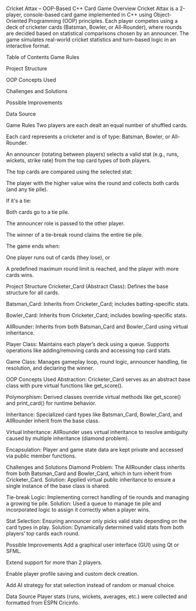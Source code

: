 Cricket Attax – OOP-Based C++ Card Game
Overview
Cricket Attax is a 2-player, console-based card game implemented in C++ using Object-Oriented Programming (OOP) principles. Each player competes using a deck of cricketer cards (Batsman, Bowler, or All-Rounder), where rounds are decided based on statistical comparisons chosen by an announcer. The game simulates real-world cricket statistics and turn-based logic in an interactive format.

Table of Contents
Game Rules

Project Structure

OOP Concepts Used

Challenges and Solutions

Possible Improvements

Data Source

Game Rules
Two players are each dealt an equal number of shuffled cards.

Each card represents a cricketer and is of type: Batsman, Bowler, or All-Rounder.

An announcer (rotating between players) selects a valid stat (e.g., runs, wickets, strike rate) from the top card types of both players.

The top cards are compared using the selected stat:

The player with the higher value wins the round and collects both cards (and any tie pile).

If it's a tie:

Both cards go to a tie pile.

The announcer role is passed to the other player.

The winner of a tie-break round claims the entire tie pile.

The game ends when:

One player runs out of cards (they lose), or

A predefined maximum round limit is reached, and the player with more cards wins.

Project Structure
Cricketer_Card (Abstract Class): Defines the base structure for all cards.

Batsman_Card: Inherits from Cricketer_Card; includes batting-specific stats.

Bowler_Card: Inherits from Cricketer_Card; includes bowling-specific stats.

AllRounder: Inherits from both Batsman_Card and Bowler_Card using virtual inheritance.

Player Class: Maintains each player’s deck using a queue. Supports operations like adding/removing cards and accessing top card stats.

Game Class: Manages gameplay loop, round logic, announcer handling, tie resolution, and declaring the winner.

OOP Concepts Used
Abstraction: Cricketer_Card serves as an abstract base class with pure virtual functions like get_score().

Polymorphism: Derived classes override virtual methods like get_score() and print_card() for runtime behavior.

Inheritance: Specialized card types like Batsman_Card, Bowler_Card, and AllRounder inherit from the base class.

Virtual Inheritance: AllRounder uses virtual inheritance to resolve ambiguity caused by multiple inheritance (diamond problem).

Encapsulation: Player and game state data are kept private and accessed via public member functions.

Challenges and Solutions
Diamond Problem: The AllRounder class inherits from both Batsman_Card and Bowler_Card, which in turn inherit from Cricketer_Card.
Solution: Applied virtual public inheritance to ensure a single instance of the base class is shared.

Tie-break Logic: Implementing correct handling of tie rounds and managing a growing tie pile.
Solution: Used a queue to manage tie pile and incorporated logic to assign it correctly when a player wins.

Stat Selection: Ensuring announcer only picks valid stats depending on the card types in play.
Solution: Dynamically determined valid stats from both players’ top cards each round.

Possible Improvements
Add a graphical user interface (GUI) using Qt or SFML.

Extend support for more than 2 players.

Enable player profile saving and custom deck creation.

Add AI strategy for stat selection instead of random or manual choice.

Data Source
Player stats (runs, wickets, averages, etc.) were collected and formatted from ESPN Cricinfo.

